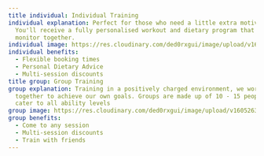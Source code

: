 ```yaml
---
title individual: Individual Training
individual explanation: Perfect for those who need a little extra motivation.
  You'll receive a fully personalised workout and dietary program that we'll
  monitor together.
individual image: https://res.cloudinary.com/ded0rxgui/image/upload/v1605263237/single_training_nzvyvn.jpg
individual benefits:
  - Flexible booking times
  - Personal Dietary Advice
  - Multi-session discounts
title group: Group Training
group explanation: Training in a positively charged environment, we work
  together to achieve our own goals. Groups are made up of 10 - 15 people and
  cater to all ability levels
group image: https://res.cloudinary.com/ded0rxgui/image/upload/v1605263761/group_training_dtkx6f.jpg
group benefits:
  - Come to any session
  - Multi-session discounts
  - Train with friends
---
```

